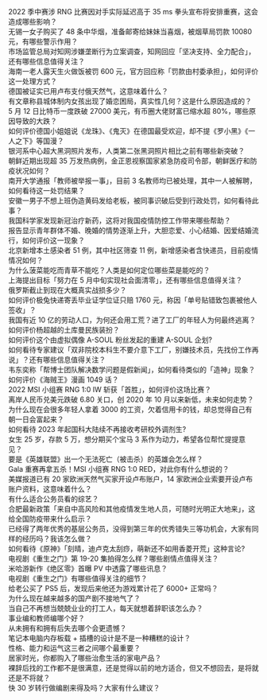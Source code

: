 2022 季中赛涉 RNG 比赛因对手实际延迟高于 35 ms 拳头宣布将安排重赛，这会造成哪些影响？  
无锡一女子购买了 48 条中华烟，准备邮寄给妹妹当喜烟，被烟草局罚款 10080 元，有哪些警示作用？  
市场监管总局对知网涉嫌垄断行为立案调查，知网回应「坚决支持、全力配合」，还有哪些信息值得关注？  
海南一老人露天生火做饭被罚 600 元，官方回应称「罚款由村委承担」，如何评价这一处理方式？  
德国被证实已用卢布支付俄天然气，这意味着什么？  
有文章称县城体制内女孩出现了婚恋困局，真实性几何？这是什么原因造成的？  
5 月 12 日比特币一度跌破 27000 美元，有币圈大佬财富已缩水超 80%，哪些原因导致的大跌？  
如何评价德国小姐姐说《龙珠》、《鬼灭》在德国最受欢迎，却不提《罗小黑》《一人之下》等国漫？  
银河系中心超大黑洞照片发布，人类第二张黑洞照片相比之前有哪些新突破？  
朝鲜近期出现超 35 万发热病例，金正恩视察国家紧急防疫司令部，朝鲜医疗和防疫状况如何？  
南开大学通报「教师被举报一事」，目前 3 名教师均已被处理，其中一人被解聘，如何看待这一处罚结果？  
安徽一男子不想上班伪造黄码发给老板，被同事识破后受到行政处罚，如何看待此事？  
我国科学家发现新冠治疗新药，这将对我国疫情防控工作带来哪些帮助？  
报告显示青年群体不婚、晚婚的情势逐渐上升，大胆恋爱、小心结婚、因爱结婚流行，如何评价这一现象？  
北京新增本土感染者 51 例，其中社区筛查 11 例，新增感染者含快递员，目前疫情情况如何？  
为什么菠菜能吃而青草不能吃？人类是如何定位哪些菜是能吃的？  
上海提出目标「努力在 5 月中旬实现社会面清零」，还有哪些信息值得关注？  
俄罗斯截止到现在大概真实战损多少？  
如何评价极兔快递寄丢毕业证学位证只赔 1760 元，称因「单号贴错致包裹被他人签收」？  
我国有近 10 亿的劳动人口，为何还会用工荒？进了工厂的年轻人为何最终逃离？  
如何评价杨超越的土库曼民族装扮？  
如何评价这个由虚拟偶像 A-SOUL 粉丝发起的重建 A-SOUL 企划?  
如何看待专家建议「双非院校本科生不要介意下工厂，别嫌技术员，先找份工作再说」？还有哪些信息值得关注？  
韦东奕称「帮博士团队解决数学问题是假新闻」，如何看待类似的「造神」现象？  
如何评价《海贼王》漫画 1049 话？  
2022 MSI 小组赛 RNG 1:0 IW 斩获「首胜」，如何评价这场比赛？  
离岸人民币兑美元跌破 6.80 关口，创 2020 年 10 月以来新低，未来如何走势？  
为什么现在会很多年轻人拿着 3000 的工资，欠着信用卡的钱，却总觉得自己有朝一日会富起来？  
如何看待 2023 年起国科大陆续不再接收考研校外调剂生?  
女生 25 岁，存款 5 万，想分期买个宝马 3 系作为动力，希望各位帮忙提提意见？  
要是《英雄联盟》出一个无法死亡（被击杀）的英雄会怎么样？  
Gala 重赛再拿五杀！MSI 小组赛 RNG 1:0 RED，对此你有什么想说的？  
美媒报道已有 20 家欧洲天然气买家开设卢布账户，14 家欧洲企业索要开设卢布账户资料，这意味着什么？  
有什么适合公务员看的综艺？  
合肥最新政策「来自中高风险和其他疫情发生地人员，可随时光明正大地来」，这给全国防疫带来什么启示？  
已经得了两年优秀的基层公务员，没得到第三年的优秀错失三等功机会，大家有同样的经历吗？我该怎么做？  
如何看待《原神》「刻晴，迪卢克太刮痧，萌新还不如用香菱开荒」这种言论?  
电视剧《重生之门》第 19-20 集拍得怎么样？哪些剧情点值得关注？  
米哈游新作《绝区零》首曝 PV 中透露了哪些讯息？  
电视剧《重生之门》有哪些值得关注的细节？  
给老公买了 PS5 后，发现后来他还为游戏累计花了 6000+ 正常吗？  
为什么现在越来越多的国产剧不接地气了？  
当自己不再想当兢兢业业的打工人，每天就想着辞职该怎么办？  
事业编和教师编哪个好？  
从未拥有和拥有后失去哪个会更遗憾？  
笔记本电脑内存板载 + 插槽的设计是不是一种糟糕的设计？  
性格、能力和运气这三者之间哪个最重要？  
居家时光，你都购入了哪些治愈生活的家电产品？  
裸辞后找的工作都不是很满意，还是觉得以前的地方适合，但又不想回去，是将就还是不将就？  
快 30 岁转行做编剧来得及吗？大家有什么建议？  
